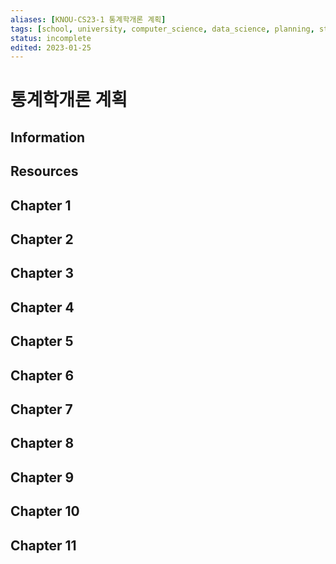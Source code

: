 ```yaml
---
aliases: [KNOU-CS23-1 통계학개론 계획]
tags: [school, university, computer_science, data_science, planning, statistics]
status: incomplete
edited: 2023-01-25
---
```


# 통계학개론 계획

## Information

## Resources

## Chapter 1

## Chapter 2

## Chapter 3
## Chapter 4
## Chapter 5
## Chapter 6
## Chapter 7
## Chapter 8
## Chapter 9
## Chapter 10
## Chapter 11

